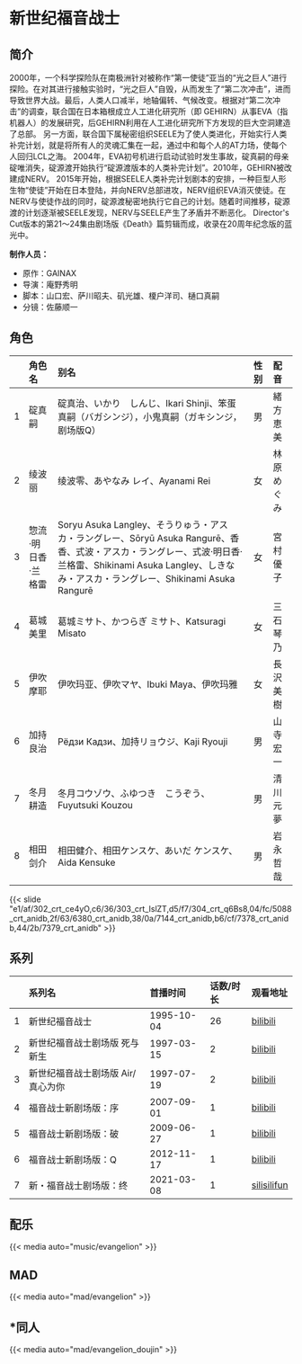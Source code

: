 # 新世纪福音战士


## 简介

2000年，一个科学探险队在南极洲针对被称作“第一使徒”亚当的“光之巨人”进行探险。在对其进行接触实验时，“光之巨人”自毁，从而发生了“第二次冲击”，进而导致世界大战。最后，人类人口减半，地轴偏转、气候改变。根据对“第二次冲击”的调查，联合国在日本箱根成立人工进化研究所（即 GEHIRN）从事EVA（指机器人）的发展研究，后GEHIRN利用在人工进化研究所下方发现的巨大空洞建造了总部。
另一方面，联合国下属秘密组织SEELE为了使人类进化，开始实行人类补完计划，就是将所有人的灵魂汇集在一起，通过中和每个人的AT力场，使每个人回归LCL之海。
2004年，EVA初号机进行启动试验时发生事故，碇真嗣的母亲碇唯消失，碇源渡开始执行“碇源渡版本的人类补完计划”。2010年，GEHIRN被改建成NERV。
2015年开始，根据SEELE人类补完计划剧本的安排，一种巨型人形生物“使徒”开始在日本登陆，并向NERV总部进攻，NERV组织EVA消灭使徒。在NERV与使徒作战的同时，碇源渡秘密地执行它自己的计划。随着时间推移，碇源渡的计划逐渐被SEELE发现，NERV与SEELE产生了矛盾并不断恶化。
Director's Cut版本的第21～24集由剧场版《Death》篇剪辑而成，收录在20周年纪念版的蓝光中。

**制作人员：**
- 原作：GAINAX
- 导演：庵野秀明
- 脚本：山口宏、萨川昭夫、矶光雄、榎户洋司、樋口真嗣
- 分镜：佐藤顺一

## 角色

|     |   角色名   |   别名  | 性别 |  配音  |
|:--- |:------  |:----      |:---  |:--   |
| 1 | 碇真嗣 | 碇真治、いかり　しんじ、Ikari Shinji、笨蛋真嗣（バガシンジ），小鬼真嗣（ガキシンジ，剧场版Q） | 男 | 緒方恵美 |
| 2 | 绫波丽 | 绫波零、あやなみ レイ、Ayanami Rei | 女 | 林原めぐみ |
| 3 | 惣流·明日香·兰格雷 | Soryu Asuka Langley、そうりゅう・アスカ・ラングレー、Sōryū Asuka Rangurē、香香、式波・アスカ・ラングレー、式波·明日香·兰格雷、Shikinami Asuka Langley、しきなみ・アスカ・ラングレー、Shikinami Asuka Rangurē | 女 | 宮村優子 |
| 4 | 葛城美里 | 葛城ミサト、かつらぎ ミサト、Katsuragi Misato | 女 | 三石琴乃 |
| 5 | 伊吹摩耶 | 伊吹玛亚、伊吹マヤ、Ibuki Maya、伊吹玛雅 | 女 | 長沢美樹 |
| 6 | 加持良治 | Рёдзи Кадзи、加持リョウジ、Kaji Ryouji | 男 | 山寺宏一 |
| 7 | 冬月耕造 | 冬月コウゾウ、ふゆつき　こうぞう、Fuyutsuki Kouzou | 男 | 清川元夢 |
| 8 | 相田剑介 | 相田健介、相田ケンスケ、あいだ ケンスケ、Aida Kensuke | 男 | 岩永哲哉 |

{{< slide "e1/af/302_crt_ce4yO,c6/36/303_crt_IslZT,d5/f7/304_crt_q6Bs8,04/fc/5088_crt_anidb,2f/63/6380_crt_anidb,38/0a/7144_crt_anidb,b6/cf/7378_crt_anidb,44/2b/7379_crt_anidb" >}}

## 系列

|     | 系列名                 | 首播时间       | 话数/时长 | 观看地址                                                     |
|:----|:--------------------|:-----------|:------|:---------------------------------------------------------|
| 1   | 新世纪福音战士             | 1995-10-04 | 26    | [bilibili](https://www.bilibili.com/bangumi/play/ss1635) |
| 2   | 新世纪福音战士剧场版 死与新生     | 1997-03-15 | 2     | [bilibili](https://www.bilibili.com/bangumi/play/ss1637) |
| 3   | 新世纪福音战士剧场版 Air/真心为你 | 1997-07-19 | 2     | [bilibili](https://www.bilibili.com/bangumi/play/ss1630) |
| 4   | 福音战士新剧场版：序          | 2007-09-01 | 1     | [bilibili](https://www.bilibili.com/bangumi/play/ss1638) |
| 5   | 福音战士新剧场版：破          | 2009-06-27 | 1     | [bilibili](https://www.bilibili.com/bangumi/play/ss1639) |
| 6   | 福音战士新剧场版：Q          | 2012-11-17 | 1     | [bilibili](https://www.bilibili.com/bangumi/play/ss1640) |
| 7   | 新・福音战士剧场版：终         | 2021-03-08 | 1     | [silisilifun](https://www.silisilifun.com/vodplay/S277777Z/3/1/)      |

## 配乐

{{< media auto="music/evangelion" >}}

## MAD

{{< media auto="mad/evangelion"  >}}

## *同人

{{< media auto="mad/evangelion_doujin" >}}
